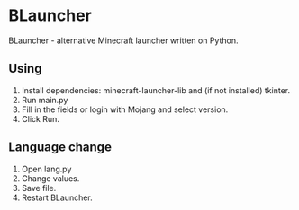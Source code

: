 # BLauncher

BLauncher - alternative Minecraft launcher written on Python.

## Using

1. Install dependencies: minecraft-launcher-lib and (if not installed) tkinter.
2. Run main.py
3. Fill in the fields or login with Mojang and select version.
4. Click Run.

## Language change

1. Open lang.py
2. Change values.
3. Save file.
4. Restart BLauncher.
